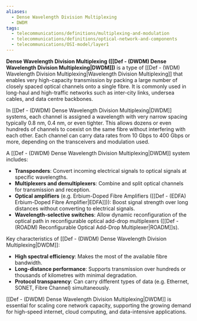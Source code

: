 ```yaml
---
aliases:
  - Dense Wavelength Division Multiplexing
  - DWDM
tags:
  - telecommunications/definitions/multiplexing-and-modulation
  - telecommunications/definitions/optical-network-and-components
  - telecommunications/OSI-model/layer1
---
```


**Dense Wavelength Division Multiplexing ([[Def - (DWDM) Dense Wavelength Division Multiplexing|DWDM]])** is a type of [[Def - (WDM) Wavelength Division Multiplexing|Wavelength Division Multiplexing]] that enables very high-capacity transmission by packing a large number of closely spaced optical channels onto a single fibre. It is commonly used in long-haul and high-traffic networks such as inter-city links, undersea cables, and data centre backbones.

In [[Def - (DWDM) Dense Wavelength Division Multiplexing|DWDM]] systems, each channel is assigned a wavelength with very narrow spacing typically 0.8 nm, 0.4 nm, or even tighter. This allows dozens or even hundreds of channels to coexist on the same fibre without interfering with each other. Each channel can carry data rates from 10 Gbps to 400 Gbps or more, depending on the transceivers and modulation used.

A [[Def - (DWDM) Dense Wavelength Division Multiplexing|DWDM]] system includes:
- **Transponders**: Convert incoming electrical signals to optical signals at specific wavelengths.
- **Multiplexers and demultiplexers**: Combine and split optical channels for transmission and reception.
- **Optical amplifiers** (e.g. Erbium-Doped Fibre Amplifiers ([[Def - (EDFA) Erbium-Doped Fibre Amplifier|EDFA]])): Boost signal strength over long distances without converting to electrical signals.
- **Wavelength-selective switches**: Allow dynamic reconfiguration of the optical path in reconfigurable optical add-drop multiplexers ([[Def - (ROADM) Reconfigurable Optical Add-Drop Multiplexer|ROADM]]s).

Key characteristics of [[Def - (DWDM) Dense Wavelength Division Multiplexing|DWDM]]:
- **High spectral efficiency**: Makes the most of the available fibre bandwidth.
- **Long-distance performance**: Supports transmission over hundreds or thousands of kilometres with minimal degradation.
- **Protocol transparency**: Can carry different types of data (e.g. Ethernet, SONET, Fibre Channel) simultaneously.

[[Def - (DWDM) Dense Wavelength Division Multiplexing|DWDM]] is essential for scaling core network capacity, supporting the growing demand for high-speed internet, cloud computing, and data-intensive applications.
